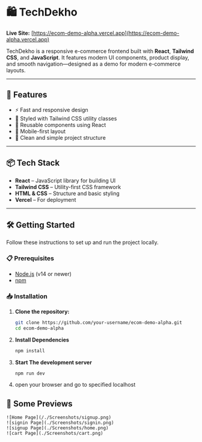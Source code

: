# 🛍️ TechDekho

**Live Site:** [https://ecom-demo-alpha.vercel.app](https://ecom-demo-alpha.vercel.app)

TechDekho is a responsive e-commerce frontend built with **React**, **Tailwind CSS**, and **JavaScript**. It features modern UI components, product display, and smooth navigation—designed as a demo for modern e-commerce layouts.

---

## 🚀 Features

- ⚡ Fast and responsive design
- 💅 Styled with Tailwind CSS utility classes
- 🔄 Reusable components using React
- 📱 Mobile-first layout
- 🔧 Clean and simple project structure

---

## 📦 Tech Stack

- **React** – JavaScript library for building UI
- **Tailwind CSS** – Utility-first CSS framework
- **HTML & CSS** – Structure and basic styling
- **Vercel** – For deployment

---

## 🛠️ Getting Started

Follow these instructions to set up and run the project locally.

### 📋 Prerequisites

- [Node.js](https://nodejs.org/) (v14 or newer)
- [npm](https://www.npmjs.com/) 

### 📥 Installation

1. **Clone the repository:**

   ```bash
   git clone https://github.com/your-username/ecom-demo-alpha.git
   cd ecom-demo-alpha
2. **Install Dependencies**
    ```bash
   npm install
3. **Start The development server**
    ```bash
    npm run dev
4. open your browser and go to specified localhost

## 📸 Some Previews

    ![Home Page](/./Screenshots/signup.png)
    ![signin Page](./Screenshots/signin.png)
    ![signup Page](./Screenshots/home.png)
    ![cart Page](./Screenshots/cart.png)





